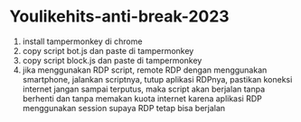 # Youlikehits-anti-break-2023
1. install tampermonkey di chrome
2. copy script bot.js dan paste di tampermonkey
3. copy script block.js dan paste di tampermonkey
4. jika menggunakan RDP script, remote RDP dengan menggunakan smartphone, jalankan scriptnya, tutup aplikasi RDPnya, pastikan koneksi internet jangan sampai terputus, maka script akan berjalan tanpa berhenti dan tanpa memakan kuota internet karena aplikasi RDP menggunakan session supaya RDP tetap bisa berjalan
